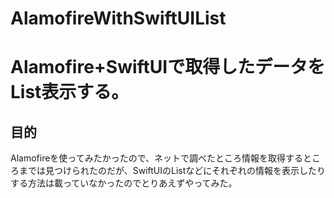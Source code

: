 # AlamofireWithSwiftUIList
<h1>Alamofire+SwiftUIで取得したデータをList表示する。</h1>
<h2>目的</h2>
<p>Alamofireを使ってみたかったので、ネットで調べたところ情報を取得するところまでは見つけられたのだが、SwiftUIのListなどにそれぞれの情報を表示したりする方法は載っていなかったのでとりあえずやってみた。</p>

